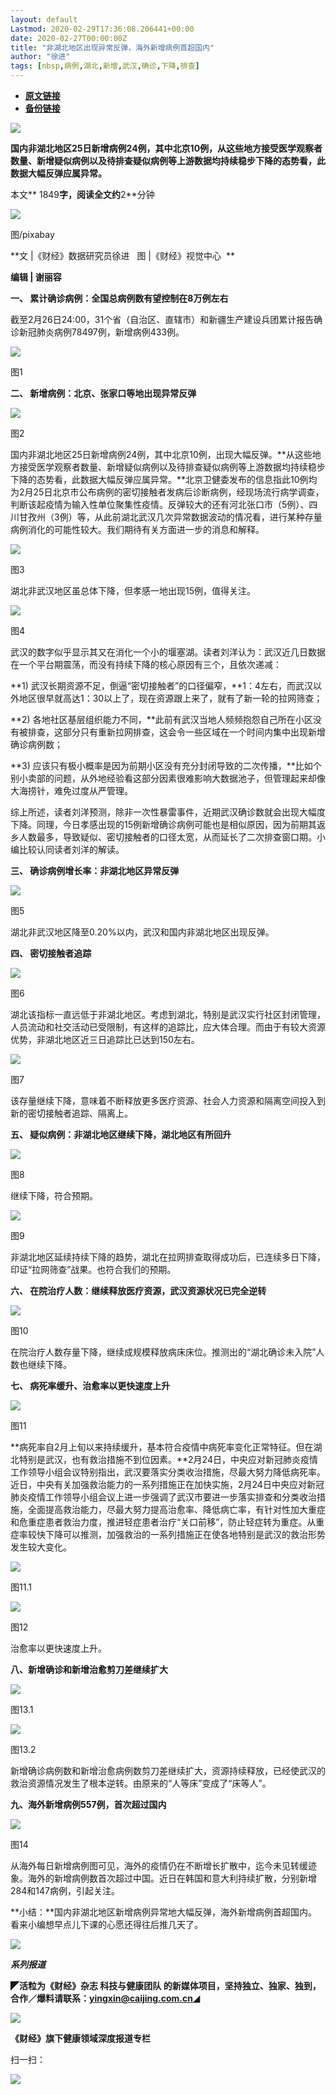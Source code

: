 ```yaml
---
layout: default
Lastmod: 2020-02-29T17:36:08.206441+00:00
date: 2020-02-27T00:00:00Z
title: "非湖北地区出现异常反弹，海外新增病例首超国内"
author: "徐进"
tags: [nbsp,病例,湖北,新增,武汉,确诊,下降,排查]
---
```


* [**原文链接**](https://mp.weixin.qq.com/s/D0Gqw560qEAJQYaMoVGwcQ)
* [**备份链接**](http://archive.today/bnCbp)


![](/images/post/a797d427cde1fa3b0e7406c9f592365c.jpg)  

**国内非湖北地区25日新增病例24例，其中北京10例，从这些地方接受医学观察者数量、新增疑似病例以及待排查疑似病例等上游数据均持续稳步下降的态势看，此数据大幅反弹应属异常。**

  

本文** 1849**字，阅读全文约**2**分钟

![](/images/post/52d3a4968172253968ce587230e950b9.jpg)

图/pixabay

**文 |《财经》数据研究员徐进   图 |《财经》视觉中心  **

**编辑 | 谢丽容**

**一、 累计确诊病例：全国总病例数有望控制在8万例左右**

截至2月26日24:00，31个省（自治区、直辖市）和新疆生产建设兵团累计报告确诊新冠肺炎病例78497例，新增病例433例。

![](/images/post/1b41200f6e3bdcfb3ab9d961f263c6de.jpg)

图1

**二、 新增病例：北京、张家口等地出现异常反弹**

![](/images/post/16aff84b46718c07a9318e0395df8b63.jpg)

图2

国内非湖北地区25日新增病例24例，其中北京10例，出现大幅反弹。**从这些地方接受医学观察者数量、新增疑似病例以及待排查疑似病例等上游数据均持续稳步下降的态势看，此数据大幅反弹应属异常。**北京卫健委发布的信息指此10例均为2月25日北京市公布病例的密切接触者发病后诊断病例，经现场流行病学调查，判断该起疫情为输入性单位聚集性疫情。反弹较大的还有河北张口市（5例）、四川甘孜州（3例）等，从此前湖北武汉几次异常数据波动的情况看，进行某种存量病例消化的可能性较大。我们期待有关方面进一步的消息和解释。

![](/images/post/0f2f2515d433f17e813a36f9671f8de2.jpg)

图3

湖北非武汉地区虽总体下降，但孝感一地出现15例，值得关注。

![](/images/post/f5b323a22911f0a165c2c12684ecd886.jpg)

图4

武汉的数字似乎显示其又在消化一个小的堰塞湖。读者刘洋认为：武汉近几日数据在一个平台期震荡，而没有持续下降的核心原因有三个，且依次递减：

**1) 武汉长期资源不足，倒逼“密切接触者”的口径偏窄，**1：4左右，而武汉以外地区很早就高达1：30以上了，现在资源跟上来了，就有了新一轮的拉网筛查；

**2) 各地社区基层组织能力不同，**此前有武汉当地人频频抱怨自己所在小区没有被排查，这部分只有重新拉网排查，这会令一些区域在一个时间内集中出现新增确诊病例数；

**3) 应该只有极小概率是因为前期小区没有充分封闭导致的二次传播，**比如个别小卖部的问题，从外地经验看这部分因素很难影响大数据池子，但管理起来却像大海捞针，难免过度从严管理。

综上所述，读者刘洋预测，除非一次性暴雷事件，近期武汉确诊数就会出现大幅度下降。同理，今日孝感出现的15例新增确诊病例可能也是相似原因，因为前期其返乡人数最多，导致疑似、密切接触者的口径太宽，从而延长了二次排查窗口期。小编比较认同读者刘洋的解读。

**三、 确诊病例增长率：非湖北地区异常反弹**

![](/images/post/5afbe18eb010087f220aca4f6ef90ed2.jpg)

图5

湖北非武汉地区降至0.20%以内，武汉和国内非湖北地区出现反弹。

**四、 密切接触者追踪**

![](/images/post/7fbf4bdbe1a36524c7cedc80237bfb92.jpg)

图6

湖北该指标一直远低于非湖北地区。考虑到湖北，特别是武汉实行社区封闭管理，人员流动和社交活动已受限制，有这样的追踪比，应大体合理。而由于有较大资源优势，非湖北地区近三日追踪比已达到150左右。  

![](/images/post/820488714fa9121cc626d6d9bc68dca4.jpg)

图7

该存量继续下降，意味着不断释放更多医疗资源、社会人力资源和隔离空间投入到新的密切接触者追踪、隔离上。

**五、 疑似病例：非湖北地区继续下降，湖北地区有所回升**

![](/images/post/9a8b4bf6f141c1d09b1d5d7e651cfd13.jpg)

图8

继续下降，符合预期。

![](/images/post/ef878b5622397315c5af99b0fca16260.jpg)

图9

非湖北地区延续持续下降的趋势，湖北在拉网排查取得成功后，已连续多日下降，印证“拉网筛查”战果。也符合我们的预期。

**六、 在院治疗人数：继续释放医疗资源，武汉资源状况已完全逆转**

![](/images/post/27e9368755f532931abcd6017b491271.jpg)

图10

在院治疗人数存量下降，继续成规模释放病床床位。推测出的“湖北确诊未入院”人数也继续下降。

**七、 病死率缓升、治愈率以更快速度上升**

![](/images/post/e7215bb98f7ef4fbb0d3c3fd9f4c088b.jpg)

图11

**病死率自2月上旬以来持续缓升，基本符合疫情中病死率变化正常特征。但在湖北特别是武汉，也有救治措施不到位因素。**2月24日，中央应对新冠肺炎疫情工作领导小组会议特别指出，武汉要落实分类收治措施，尽最大努力降低病死率。近日，中央有关加强救治能力的一系列措施正在加快实施，2月24日中央应对新冠肺炎疫情工作领导小组会议上进一步强调了武汉市要进一步落实排查和分类收治措施，全面提高救治能力，尽最大努力提高治愈率、降低病亡率，有针对性加大重症和危重症患者救治力度，推进轻症患者治疗“关口前移”，防止轻症转为重症。从重症率较快下降可以推测，加强救治的一系列措施正在使各地特别是武汉的救治形势发生较大变化。

![](/images/post/cbd85fe7ede4e70b636397d689e53c57.jpg)

图11.1

![](/images/post/26533156fd5c8af46a4e6e3f638a0bb7.jpg)

图12

治愈率以更快速度上升。

**八、新增确诊和新增治愈剪刀差继续扩大**

![](/images/post/e2b4746f50a0a2e4db22f1dae98cfbfe.jpg)

图13.1

![](/images/post/3c5edbc793aec7feef3324abe1af652a.jpg)

图13.2

新增确诊病例数和新增治愈病例数剪刀差继续扩大，资源持续释放，已经使武汉的救治资源情况发生了根本逆转。由原来的“人等床”变成了“床等人”。  

**九、海外新增病例557例，首次超过国内**

![](/images/post/fc41deb8d207d6fa067e9091635d325d.jpg)

图14

从海外每日新增病例图可见，海外的疫情仍在不断增长扩散中，迄今未见转缓迹象。海外的新增病例数首次超过中国。近日在韩国和意大利持续扩散，分别新增284和147病例，引起关注。

**小结：**国内非湖北地区新增病例异常地大幅反弹，海外新增病例首超国内。看来小编想早点儿下课的心愿还得往后推几天了。

![](/images/post/fd769a4fcdc6bd78e0ee31a492ccb3de.jpg)

  

**_系列报道_**

**◤活粒为《财经》杂志 科技与健康团队 的新媒体项目，坚持独立、独家、独到，合作／爆料请联系：yingxin@caijing.com.cn◢**  

  

![](/images/post/683ba6d8e73c78bef6d913b7520d21a2.jpg)

**《财经》旗下健康领域深度报道专栏**

  

扫一扫：

![](/images/post/57727c6135c9ffbdceff4ecdbba3f71c.jpg)

